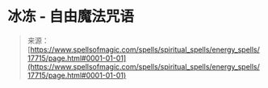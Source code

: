 <!--yml

category: 未分类

date: 2024-06-12 18:58:59

-->

# 冰冻 - 自由魔法咒语

> 来源：[https://www.spellsofmagic.com/spells/spiritual_spells/energy_spells/17715/page.html#0001-01-01](https://www.spellsofmagic.com/spells/spiritual_spells/energy_spells/17715/page.html#0001-01-01)
